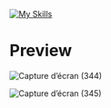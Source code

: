 [![My Skills](https://skillicons.dev/icons?i=ts,tailwind)](https://skillicons.dev)

# Preview

![Capture d’écran (344)](https://github.com/CallMeHeda/OneDayOneProject/assets/72311243/3ec32751-56da-4ad0-8648-90d51ecd88ee)

![Capture d’écran (345)](https://github.com/CallMeHeda/OneDayOneProject/assets/72311243/4460eb60-be50-4d62-8860-86a4193c24ff)
